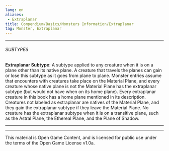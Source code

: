 ```yaml
---
lang: en
aliases:
 - Extraplanar
title: Compendium/Basics/Monsters Information/Extraplanar
tag: Monster, Extraplanar
---
```



---

###### SUBTYPES


**Extraplanar Subtype**: A subtype applied to any creature when it is on a plane other than its native plane. A creature that travels the planes can gain or lose this subtype as it goes from plane to plane. Monster entries assume that encounters with creatures take place on the Material Plane, and every creature whose native plane is not the Material Plane has the extraplanar subtype (but would not have when on its home plane). Every extraplanar creature in this book has a home plane mentioned in its description. Creatures not labeled as extraplanar are natives of the Material Plane, and they gain the extraplanar subtype if they leave the Material Plane. No creature has the extraplanar subtype when it is on a transitive plane, such as the Astral Plane, the Ethereal Plane, and the Plane of Shadow.


---

---

This material is Open Game Content, and is licensed for public use under the terms of the Open Game License v1.0a.

